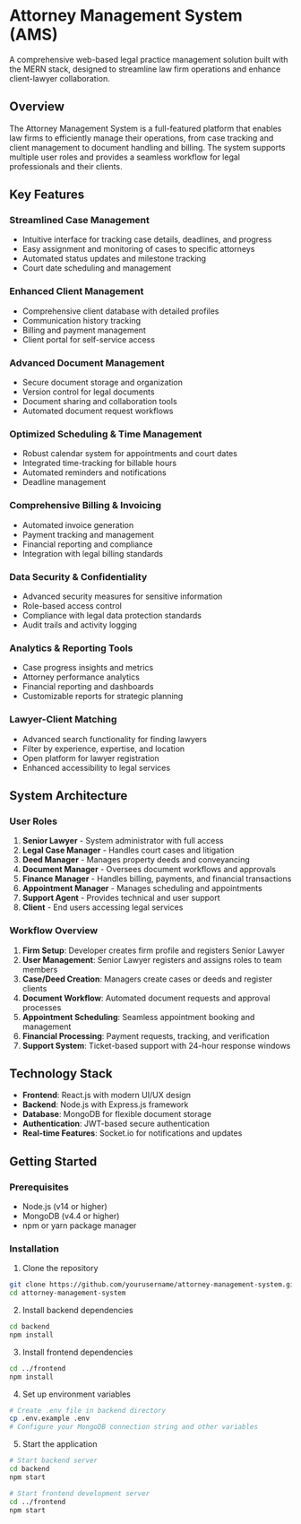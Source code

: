 # Attorney Management System (AMS)

A comprehensive web-based legal practice management solution built with the MERN stack, designed to streamline law firm operations and enhance client-lawyer collaboration.

## Overview

The Attorney Management System is a full-featured platform that enables law firms to efficiently manage their operations, from case tracking and client management to document handling and billing. The system supports multiple user roles and provides a seamless workflow for legal professionals and their clients.

## Key Features

### Streamlined Case Management
- Intuitive interface for tracking case details, deadlines, and progress
- Easy assignment and monitoring of cases to specific attorneys
- Automated status updates and milestone tracking
- Court date scheduling and management

### Enhanced Client Management
- Comprehensive client database with detailed profiles
- Communication history tracking
- Billing and payment management
- Client portal for self-service access

### Advanced Document Management
- Secure document storage and organization
- Version control for legal documents
- Document sharing and collaboration tools
- Automated document request workflows

### Optimized Scheduling & Time Management
- Robust calendar system for appointments and court dates
- Integrated time-tracking for billable hours
- Automated reminders and notifications
- Deadline management

### Comprehensive Billing & Invoicing
- Automated invoice generation
- Payment tracking and management
- Financial reporting and compliance
- Integration with legal billing standards

### Data Security & Confidentiality
- Advanced security measures for sensitive information
- Role-based access control
- Compliance with legal data protection standards
- Audit trails and activity logging

### Analytics & Reporting Tools
- Case progress insights and metrics
- Attorney performance analytics
- Financial reporting and dashboards
- Customizable reports for strategic planning

### Lawyer-Client Matching
- Advanced search functionality for finding lawyers
- Filter by experience, expertise, and location
- Open platform for lawyer registration
- Enhanced accessibility to legal services

## System Architecture

### User Roles

1. **Senior Lawyer** - System administrator with full access
2. **Legal Case Manager** - Handles court cases and litigation
3. **Deed Manager** - Manages property deeds and conveyancing
4. **Document Manager** - Oversees document workflows and approvals
5. **Finance Manager** - Handles billing, payments, and financial transactions
6. **Appointment Manager** - Manages scheduling and appointments
7. **Support Agent** - Provides technical and user support
8. **Client** - End users accessing legal services

### Workflow Overview

1. **Firm Setup**: Developer creates firm profile and registers Senior Lawyer
2. **User Management**: Senior Lawyer registers and assigns roles to team members
3. **Case/Deed Creation**: Managers create cases or deeds and register clients
4. **Document Workflow**: Automated document requests and approval processes
5. **Appointment Scheduling**: Seamless appointment booking and management
6. **Financial Processing**: Payment requests, tracking, and verification
7. **Support System**: Ticket-based support with 24-hour response windows

## Technology Stack

- **Frontend**: React.js with modern UI/UX design
- **Backend**: Node.js with Express.js framework
- **Database**: MongoDB for flexible document storage
- **Authentication**: JWT-based secure authentication
- **Real-time Features**: Socket.io for notifications and updates



## Getting Started

### Prerequisites

- Node.js (v14 or higher)
- MongoDB (v4.4 or higher)
- npm or yarn package manager

### Installation

1. Clone the repository
```bash
git clone https://github.com/yourusername/attorney-management-system.git
cd attorney-management-system
```

2. Install backend dependencies
```bash
cd backend
npm install
```

3. Install frontend dependencies
```bash
cd ../frontend
npm install
```

4. Set up environment variables
```bash
# Create .env file in backend directory
cp .env.example .env
# Configure your MongoDB connection string and other variables
```

5. Start the application
```bash
# Start backend server
cd backend
npm start

# Start frontend development server
cd ../frontend
npm start
```